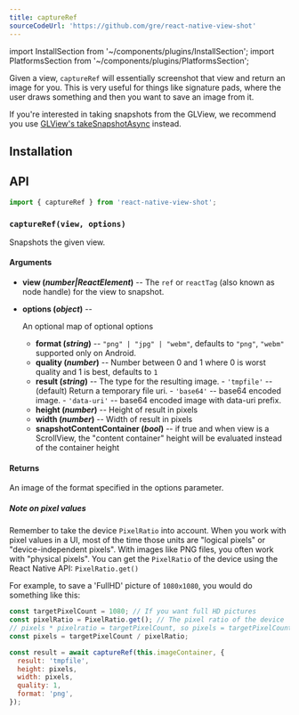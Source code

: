 ```yaml
---
title: captureRef
sourceCodeUrl: 'https://github.com/gre/react-native-view-shot'
---
```


import InstallSection from '~/components/plugins/InstallSection';
import PlatformsSection from '~/components/plugins/PlatformsSection';

Given a view, `captureRef` will essentially screenshot that view and return an image for you. This is very useful for things like signature pads, where the user draws something and then you want to save an image from it.

If you're interested in taking snapshots from the GLView, we recommend you use [GLView's takeSnapshotAsync](gl-view.md#takesnapshotasync) instead.

<PlatformsSection android emulator ios simulator />

## Installation

<InstallSection packageName="react-native-view-shot" href="https://github.com/gre/react-native-view-shot" />

## API

```js
import { captureRef } from 'react-native-view-shot';
```

### `captureRef(view, options)`

Snapshots the given view.

#### Arguments

- **view (_number|ReactElement_)** -- The `ref` or `reactTag` (also known as node handle) for the view to snapshot.
- **options (_object_)** --

  An optional map of optional options

  - **format (_string_)** -- `"png" | "jpg" | "webm"`, defaults to `"png"`, `"webm"` supported only on Android.
  - **quality (_number_)** -- Number between 0 and 1 where 0 is worst quality and 1 is best, defaults to `1`
  - **result (_string_)** -- The type for the resulting image.
    \- `'tmpfile'` -- (default) Return a temporary file uri.
    \- `'base64'` -- base64 encoded image.
    \- `'data-uri'` -- base64 encoded image with data-uri prefix.
  - **height (_number_)** -- Height of result in pixels
  - **width (_number_)** -- Width of result in pixels
  - **snapshotContentContainer (_bool_)** -- if true and when view is a ScrollView, the "content container" height will be evaluated instead of the container height

#### Returns

An image of the format specified in the options parameter.

##### Note on pixel values

Remember to take the device `PixelRatio` into account. When you work with pixel values in a UI, most of the time those units are "logical pixels" or "device-independent pixels". With images like PNG files, you often work with "physical pixels". You can get the `PixelRatio` of the device using the React Native API: `PixelRatio.get()`

For example, to save a 'FullHD' picture of `1080x1080`, you would do something like this:

```js
const targetPixelCount = 1080; // If you want full HD pictures
const pixelRatio = PixelRatio.get(); // The pixel ratio of the device
// pixels * pixelratio = targetPixelCount, so pixels = targetPixelCount / pixelRatio
const pixels = targetPixelCount / pixelRatio;

const result = await captureRef(this.imageContainer, {
  result: 'tmpfile',
  height: pixels,
  width: pixels,
  quality: 1,
  format: 'png',
});
```
